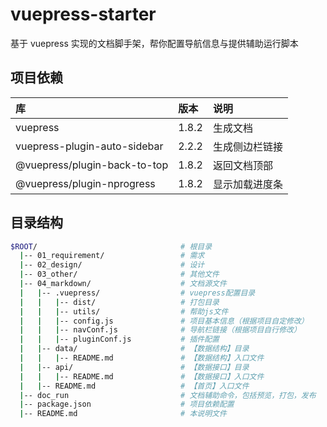 # vuepress-starter

基于 vuepress 实现的文档脚手架，帮你配置导航信息与提供辅助运行脚本

## 项目依赖

| 库                           | 版本  | 说明           |
| :--------------------------- | :---- | :------------- |
| vuepress                     | 1.8.2 | 生成文档       |
| vuepress-plugin-auto-sidebar | 2.2.2 | 生成侧边栏链接 |
| @vuepress/plugin-back-to-top | 1.8.2 | 返回文档顶部   |
| @vuepress/plugin-nprogress   | 1.8.2 | 显示加载进度条 |



## 目录结构

```bash
$ROOT/                                # 根目录
  |-- 01_requirement/                 # 需求
  |-- 02_design/                      # 设计
  |-- 03_other/                       # 其他文件
  |-- 04_markdown/                    # 文档源文件
  |   |-- .vuepress/                  # vuepress配置目录
  |   |   |-- dist/                   # 打包目录
  |   |   |-- utils/                  # 帮助js文件
  |   |   |-- config.js               # 项目基本信息（根据项目自定修改）
  |   |   |-- navConf.js              # 导航栏链接（根据项目自行修改）
  |   |   |-- pluginConf.js           # 插件配置
  |   |-- data/                       # 【数据结构】目录
  |   |   |-- README.md               # 【数据结构】入口文件
  |   |-- api/                        # 【数据接口】目录
  |   |   |-- README.md               # 【数据接口】入口文件
  |   |-- README.md                   # 【首页】入口文件
  |-- doc_run                         # 文档辅助命令，包括预览，打包，发布
  |-- package.json                    # 项目依赖配置
  |-- README.md                       # 本说明文件
```
